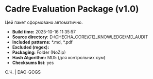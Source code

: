 # Cadre Evaluation Package (v1.0)

Цей пакет сформовано автоматично.

- **Build time:** 2025-10-16 11:35:57
- **Source directory:** D:\CHECHA_CORE\C12_KNOWLEDGE\MD_AUDIT
- **Included patterns:** *.md, *.pdf
- **Excluded (regex):** <none>
- **Packaging:** Folder (NoZip)
- **Hash Algorithm:** MD5 (для контрольних сум)
- **Checksums list:** yes

С.Ч. | DAO-GOGS
